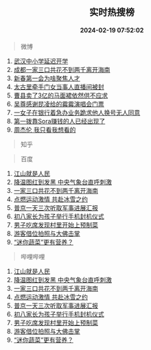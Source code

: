 <div align="center"><h2>实时热搜榜</h2><h4>2024-02-19 07:52:02</h4></div>

> 微博  

1. [武汉中小学延迟开学](https://s.weibo.com/weibo?q=%23%E6%AD%A6%E6%B1%89%E4%B8%AD%E5%B0%8F%E5%AD%A6%E5%BB%B6%E8%BF%9F%E5%BC%80%E5%AD%A6%23&t=31&band_rank=1&Refer=top)<br />
2. [成都一家三口共花不到两千离开海南](https://s.weibo.com/weibo?q=%23%E6%88%90%E9%83%BD%E4%B8%80%E5%AE%B6%E4%B8%89%E5%8F%A3%E5%85%B1%E8%8A%B1%E4%B8%8D%E5%88%B0%E4%B8%A4%E5%8D%83%E7%A6%BB%E5%BC%80%E6%B5%B7%E5%8D%97%23&t=31&band_rank=2&Refer=top)<br />
3. [新春第一会为啥聚焦人才](https://s.weibo.com/weibo?q=%23%E6%96%B0%E6%98%A5%E7%AC%AC%E4%B8%80%E4%BC%9A%E4%B8%BA%E5%95%A5%E8%81%9A%E7%84%A6%E4%BA%BA%E6%89%8D%23&t=31&band_rank=3&Refer=top)<br />
4. [太古里牵手门女当事人直播间被封](https://s.weibo.com/weibo?q=%23%E5%A4%AA%E5%8F%A4%E9%87%8C%E7%89%B5%E6%89%8B%E9%97%A8%E5%A5%B3%E5%BD%93%E4%BA%8B%E4%BA%BA%E7%9B%B4%E6%92%AD%E9%97%B4%E8%A2%AB%E5%B0%81%23&t=31&band_rank=4&Refer=top)<br />
5. [曹县卖了3亿的马面裙依然供不应求](https://s.weibo.com/weibo?q=%23%E6%9B%B9%E5%8E%BF%E5%8D%96%E4%BA%863%E4%BA%BF%E7%9A%84%E9%A9%AC%E9%9D%A2%E8%A3%99%E4%BE%9D%E7%84%B6%E4%BE%9B%E4%B8%8D%E5%BA%94%E6%B1%82%23&t=31&band_rank=5&Refer=top)<br />
6. [吴尊感谢昆凌给的霉霉演唱会门票](https://s.weibo.com/weibo?q=%23%E5%90%B4%E5%B0%8A%E6%84%9F%E8%B0%A2%E6%98%86%E5%87%8C%E7%BB%99%E7%9A%84%E9%9C%89%E9%9C%89%E6%BC%94%E5%94%B1%E4%BC%9A%E9%97%A8%E7%A5%A8%23&t=31&band_rank=6&Refer=top)<br />
7. [一女子在银行着急办业务跪求他人换号无人同意](https://s.weibo.com/weibo?q=%23%E4%B8%80%E5%A5%B3%E5%AD%90%E5%9C%A8%E9%93%B6%E8%A1%8C%E7%9D%80%E6%80%A5%E5%8A%9E%E4%B8%9A%E5%8A%A1%E8%B7%AA%E6%B1%82%E4%BB%96%E4%BA%BA%E6%8D%A2%E5%8F%B7%E6%97%A0%E4%BA%BA%E5%90%8C%E6%84%8F%23&t=31&band_rank=7&Refer=top)<br />
8. [第一拨靠Sora赚钱的人已经出现了](https://s.weibo.com/weibo?q=%23%E7%AC%AC%E4%B8%80%E6%8B%A8%E9%9D%A0Sora%E8%B5%9A%E9%92%B1%E7%9A%84%E4%BA%BA%E5%B7%B2%E7%BB%8F%E5%87%BA%E7%8E%B0%E4%BA%86%23&t=31&band_rank=8&Refer=top)<br />
9. [周杰伦 我只看我想看的](https://s.weibo.com/weibo?q=%E5%91%A8%E6%9D%B0%E4%BC%A6%20%E6%88%91%E5%8F%AA%E7%9C%8B%E6%88%91%E6%83%B3%E7%9C%8B%E7%9A%84&t=31&band_rank=9&Refer=top)<br />

> 知乎  


> 百度  

1. [江山就是人民](https://www.baidu.com/s?wd=%E6%B1%9F%E5%B1%B1%E5%B0%B1%E6%98%AF%E4%BA%BA%E6%B0%91&sa=fyb_news&rsv_dl=fyb_news)<br />
2. [降温图红到发黑 中央气象台直呼刺激](https://www.baidu.com/s?wd=%E9%99%8D%E6%B8%A9%E5%9B%BE%E7%BA%A2%E5%88%B0%E5%8F%91%E9%BB%91+%E4%B8%AD%E5%A4%AE%E6%B0%94%E8%B1%A1%E5%8F%B0%E7%9B%B4%E5%91%BC%E5%88%BA%E6%BF%80&sa=fyb_news&rsv_dl=fyb_news)<br />
3. [一家三口共花不到两千离开海南](https://www.baidu.com/s?wd=%E4%B8%80%E5%AE%B6%E4%B8%89%E5%8F%A3%E5%85%B1%E8%8A%B1%E4%B8%8D%E5%88%B0%E4%B8%A4%E5%8D%83%E7%A6%BB%E5%BC%80%E6%B5%B7%E5%8D%97&sa=fyb_news&rsv_dl=fyb_news)<br />
4. [点燃运动激情 共赴冰雪之约](https://www.baidu.com/s?wd=%E7%82%B9%E7%87%83%E8%BF%90%E5%8A%A8%E6%BF%80%E6%83%85+%E5%85%B1%E8%B5%B4%E5%86%B0%E9%9B%AA%E4%B9%8B%E7%BA%A6&sa=fyb_news&rsv_dl=fyb_news)<br />
5. [普京一天三次听取军事进展汇报](https://www.baidu.com/s?wd=%E6%99%AE%E4%BA%AC%E4%B8%80%E5%A4%A9%E4%B8%89%E6%AC%A1%E5%90%AC%E5%8F%96%E5%86%9B%E4%BA%8B%E8%BF%9B%E5%B1%95%E6%B1%87%E6%8A%A5&sa=fyb_news&rsv_dl=fyb_news)<br />
6. [初八家长为孩子举行手机封机仪式](https://www.baidu.com/s?wd=%E5%88%9D%E5%85%AB%E5%AE%B6%E9%95%BF%E4%B8%BA%E5%AD%A9%E5%AD%90%E4%B8%BE%E8%A1%8C%E6%89%8B%E6%9C%BA%E5%B0%81%E6%9C%BA%E4%BB%AA%E5%BC%8F&sa=fyb_news&rsv_dl=fyb_news)<br />
7. [男子吃席发现村里开始上预制菜](https://www.baidu.com/s?wd=%E7%94%B7%E5%AD%90%E5%90%83%E5%B8%AD%E5%8F%91%E7%8E%B0%E6%9D%91%E9%87%8C%E5%BC%80%E5%A7%8B%E4%B8%8A%E9%A2%84%E5%88%B6%E8%8F%9C&sa=fyb_news&rsv_dl=fyb_news)<br />
8. [游客借位拍照与大佛击掌](https://www.baidu.com/s?wd=%E6%B8%B8%E5%AE%A2%E5%80%9F%E4%BD%8D%E6%8B%8D%E7%85%A7%E4%B8%8E%E5%A4%A7%E4%BD%9B%E5%87%BB%E6%8E%8C&sa=fyb_news&rsv_dl=fyb_news)<br />
9. [“迷你蔬菜”更有营养？](https://www.baidu.com/s?wd=%E2%80%9C%E8%BF%B7%E4%BD%A0%E8%94%AC%E8%8F%9C%E2%80%9D%E6%9B%B4%E6%9C%89%E8%90%A5%E5%85%BB%EF%BC%9F&sa=fyb_news&rsv_dl=fyb_news)<br />

> 哔哩哔哩  

1. [江山就是人民](https://www.baidu.com/s?wd=%E6%B1%9F%E5%B1%B1%E5%B0%B1%E6%98%AF%E4%BA%BA%E6%B0%91&sa=fyb_news&rsv_dl=fyb_news)<br />
2. [降温图红到发黑 中央气象台直呼刺激](https://www.baidu.com/s?wd=%E9%99%8D%E6%B8%A9%E5%9B%BE%E7%BA%A2%E5%88%B0%E5%8F%91%E9%BB%91+%E4%B8%AD%E5%A4%AE%E6%B0%94%E8%B1%A1%E5%8F%B0%E7%9B%B4%E5%91%BC%E5%88%BA%E6%BF%80&sa=fyb_news&rsv_dl=fyb_news)<br />
3. [一家三口共花不到两千离开海南](https://www.baidu.com/s?wd=%E4%B8%80%E5%AE%B6%E4%B8%89%E5%8F%A3%E5%85%B1%E8%8A%B1%E4%B8%8D%E5%88%B0%E4%B8%A4%E5%8D%83%E7%A6%BB%E5%BC%80%E6%B5%B7%E5%8D%97&sa=fyb_news&rsv_dl=fyb_news)<br />
4. [点燃运动激情 共赴冰雪之约](https://www.baidu.com/s?wd=%E7%82%B9%E7%87%83%E8%BF%90%E5%8A%A8%E6%BF%80%E6%83%85+%E5%85%B1%E8%B5%B4%E5%86%B0%E9%9B%AA%E4%B9%8B%E7%BA%A6&sa=fyb_news&rsv_dl=fyb_news)<br />
5. [普京一天三次听取军事进展汇报](https://www.baidu.com/s?wd=%E6%99%AE%E4%BA%AC%E4%B8%80%E5%A4%A9%E4%B8%89%E6%AC%A1%E5%90%AC%E5%8F%96%E5%86%9B%E4%BA%8B%E8%BF%9B%E5%B1%95%E6%B1%87%E6%8A%A5&sa=fyb_news&rsv_dl=fyb_news)<br />
6. [初八家长为孩子举行手机封机仪式](https://www.baidu.com/s?wd=%E5%88%9D%E5%85%AB%E5%AE%B6%E9%95%BF%E4%B8%BA%E5%AD%A9%E5%AD%90%E4%B8%BE%E8%A1%8C%E6%89%8B%E6%9C%BA%E5%B0%81%E6%9C%BA%E4%BB%AA%E5%BC%8F&sa=fyb_news&rsv_dl=fyb_news)<br />
7. [男子吃席发现村里开始上预制菜](https://www.baidu.com/s?wd=%E7%94%B7%E5%AD%90%E5%90%83%E5%B8%AD%E5%8F%91%E7%8E%B0%E6%9D%91%E9%87%8C%E5%BC%80%E5%A7%8B%E4%B8%8A%E9%A2%84%E5%88%B6%E8%8F%9C&sa=fyb_news&rsv_dl=fyb_news)<br />
8. [游客借位拍照与大佛击掌](https://www.baidu.com/s?wd=%E6%B8%B8%E5%AE%A2%E5%80%9F%E4%BD%8D%E6%8B%8D%E7%85%A7%E4%B8%8E%E5%A4%A7%E4%BD%9B%E5%87%BB%E6%8E%8C&sa=fyb_news&rsv_dl=fyb_news)<br />
9. [“迷你蔬菜”更有营养？](https://www.baidu.com/s?wd=%E2%80%9C%E8%BF%B7%E4%BD%A0%E8%94%AC%E8%8F%9C%E2%80%9D%E6%9B%B4%E6%9C%89%E8%90%A5%E5%85%BB%EF%BC%9F&sa=fyb_news&rsv_dl=fyb_news)<br />
